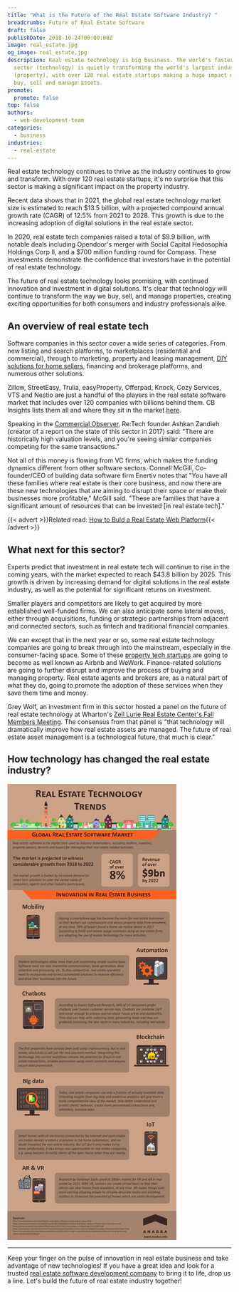 ```yaml
---
title: "What is the Future of the Real Estate Software Industry? "
breadcrumbs: Future of Real Estate Software
draft: false
publishDate: 2018-10-24T00:00:00Z
image: real_estate.jpg
og_image: real_estate.jpg
description: Real estate technology is big business. The world's fastest growing
  sector (technology) is quietly transforming the world's largest industry
  (property), with over 120 real estate startups making a huge impact on how we
  buy, sell and manage assets.
promote:
  promote: false
top: false
authors:
  - web-development-team
categories:
  - business
industries:
  - real-estate
---
```

Real estate technology continues to thrive as the industry continues to grow and transform. With over 120 real estate startups, it's no surprise that this sector is making a significant impact on the property industry.

Recent data shows that in 2021, the global real estate technology market size is estimated to reach $13.5 billion, with a projected compound annual growth rate (CAGR) of 12.5% from 2021 to 2028. This growth is due to the increasing adoption of digital solutions in the real estate sector.

In 2020, real estate tech companies raised a total of $9.9 billion, with notable deals including Opendoor's merger with Social Capital Hedosophia Holdings Corp II, and a $700 million funding round for Compass. These investments demonstrate the confidence that investors have in the potential of real estate technology.

The future of real estate technology looks promising, with continued innovation and investment in digital solutions. It's clear that technology will continue to transform the way we buy, sell, and manage properties, creating exciting opportunities for both consumers and industry professionals alike.

## An overview of real estate tech

Software companies in this sector cover a wide series of categories. From new listing and search platforms, to marketplaces (residential and commercial), through to marketing, property and leasing management, [DIY solutions for home sellers](https://anadea.info/projects/listingdoor), financing and brokerage platforms, and numerous other solutions.

Zillow, StreetEasy, Trulia, easyProperty, Offerpad, Knock, Cozy Services, VTS and Nestio are just a handful of the players in the real estate software market that includes over 120 companies with billions behind them. CB Insights lists them all and where they sit in the market <a href="https://www.cbinsights.com/research/real-estate-tech-startup-market-map-early-stage/" target="_blank">here</a>.

Speaking in the <a href="https://commercialobserver.com/2018/01/vc-funding-in-real-estate-tech-leaped-to-12-6b-in-2017-report/" target="_blank">Commercial Observer</a>, Re:Tech founder Ashkan Zandieh (creator of a report on the state of this sector in 2017) said: "There are historically high valuation levels, and you're seeing similar companies competing for the same transactions."

Not all of this money is flowing from VC firms, which makes the funding dynamics different from other software sectors. Connell McGill, Co-founder/CEO of building data software firm Enertiv notes that "You have all these families where real estate is their core business, and now there are these new technologies that are aiming to disrupt their space or make their businesses more profitable," McGill said. "These are families that have a significant amount of resources that can be invested [in real estate tech]."

{{< advert >}}Related read: [How to Buld a Real Estate Web Platform](https://anadea.info/blog/how-to-create-a-real-estate-web-platform){{< /advert >}}

## What next for this sector?

Experts predict that investment in real estate tech will continue to rise in the coming years, with the market expected to reach $43.8 billion by 2025. This growth is driven by increasing demand for digital solutions in the real estate industry, as well as the potential for significant returns on investment.

Smaller players and competitors are likely to get acquired by more established well-funded firms. We can also anticipate some lateral moves, either through acquisitions, funding or strategic partnerships from adjacent and connected sectors, such as fintech and traditional financial companies.

We can except that in the next year or so, some real estate technology companies are going to break through into the mainstream, especially in the consumer-facing space. Some of these <a href="https://anadea.info/blog/disrupt-like-zillow-transforming-the-real-estate-industry" target="_blank">property tech startups</a> are going to become as well known as Airbnb and WeWork. Finance-related solutions are going to further disrupt and improve the process of buying and managing property. Real estate agents and brokers are, as a natural part of what they do, going to promote the adoption of these services when they save them time and money.

Grey Wolf, an investment firm in this sector hosted a panel on the future of real estate technology at Wharton's <a href="https://brendanfwallace.medium.com/how-technology-is-changing-the-landscape-of-commercial-real-estate-leasing-operations-and-528896c39fff" target="_blank">Zell Lurie Real Estate Center's Fall Members Meeting</a>. The consensus from that panel is "that technology will dramatically improve how real estate assets are managed. The future of real estate asset management is a technological future, that much is clear."

## How technology has changed the real estate industry?

![Infographic: Real Estate Technology Trends](Real-estate-tech-trends.png)

---

Keep your finger on the pulse of innovation in real estate business and take advantage of new technologies! If you have a great idea and look for a trusted [real estate software development company](https://anadea.info/solutions/real-estate-software) to bring it to life, drop us a line. Let's build the future of real estate industry together!
